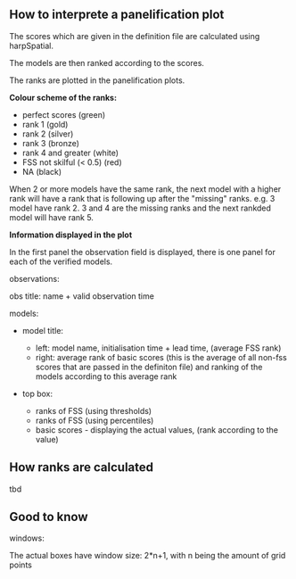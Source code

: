 ## How to interprete a panelification plot
The scores which are given in the definition file are calculated using harpSpatial.

The models are then ranked according to the scores.

The ranks are plotted in the panelification plots.

**Colour scheme of the ranks:**

- perfect scores (green)
- rank 1 (gold)
- rank 2 (silver)
- rank 3 (bronze)
- rank 4 and greater (white)
- FSS not skilful (< 0.5) (red)
- NA (black)

When 2 or more models have the same rank, the next model with a higher rank will have a rank that is following up after the "missing" ranks.
e.g. 3 model have rank 2. 3 and 4 are the missing ranks and the next rankded model will have rank 5.

**Information displayed in the plot**

  In the first panel the observation field is displayed, there is one panel for each of the verified models.
  
  observations:
  
  obs title: name + valid observation time

  models:
  
  * model title:
     * left: model name, initialisation time + lead time, (average FSS rank)
     * right: average rank of basic scores (this is the average of all non-fss scores
    that are passed in the definiton file) and ranking of the models according to this average rank

  * top box:
    * ranks of FSS (using thresholds)
    * ranks of FSS (using percentiles)
    * basic scores - displaying the actual values, (rank according to the value)


## How ranks are calculated
tbd

  

## Good to know
windows: 

The actual boxes have window size: 2*n+1,
with n being the amount of grid points

